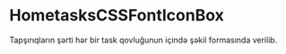 # HometasksCSSFontIconBox

Tapşırıqların şərti hər bir task qovluğunun içində şəkil formasında verilib.
